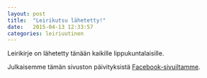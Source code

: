 ```yaml
---
layout: post
title:  "Leirikutsu lähetetty!"
date:   2015-04-13 12:33:57
categories: leiriuutinen
---
```

Leirikirje on lähetetty tänään kaikille lippukuntalaisille.

Julkaisemme tämän sivuston päivityksistä [Facebook-sivuiltamme][lahdensiniset-fb]. 

[lahdensiniset-fb]:   https://www.facebook.com/lahdensiniset


